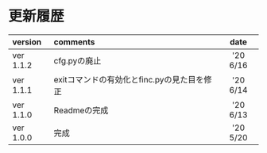 # 更新履歴

|version|comments|date|
|:-----------|:------------|:------------:| 
|ver 1.1.2|cfg.pyの廃止|'20 6/16|
|ver 1.1.1|exitコマンドの有効化とfinc.pyの見た目を修正|'20 6/14| 
|ver 1.1.0|Readmeの完成|'20 6/13|
|ver 1.0.0|完成|'20 5/20|
